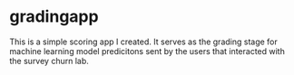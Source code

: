 # gradingapp

This is a simple scoring app I created. It serves as the grading stage for machine learning model predicitons sent by the users that interacted with the survey churn lab.

